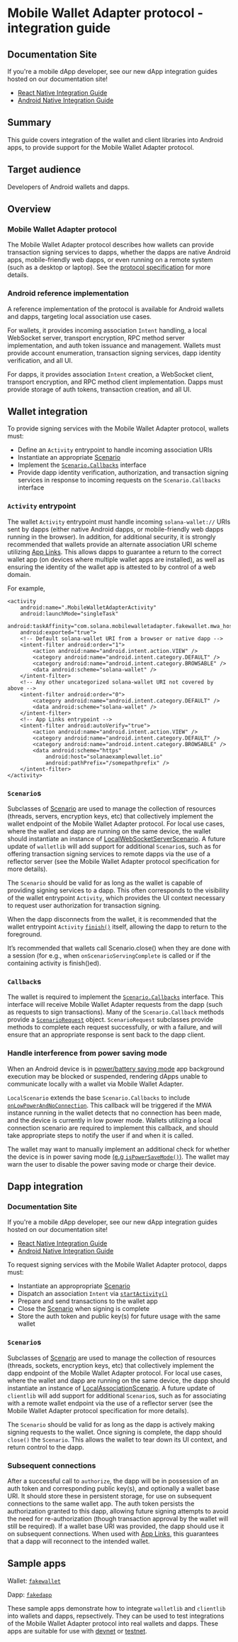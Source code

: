 # Mobile Wallet Adapter protocol - integration guide

## Documentation Site

If you're a mobile dApp developer, see our new dApp integration guides hosted on our documentation site!
- [React Native Integration Guide](https://docs.solanamobile.com/react-native/mwa_integration_rn)
- [Android Native Integration Guide](https://docs.solanamobile.com/android-native/mwa_integration)

## Summary

This guide covers integration of the wallet and client libraries into Android apps, to provide support for the Mobile Wallet Adapter protocol.

## Target audience

Developers of Android wallets and dapps.

## Overview

### Mobile Wallet Adapter protocol

The Mobile Wallet Adapter protocol describes how wallets can provide transaction signing services to dapps, whether the dapps are native Android apps, mobile-friendly web dapps, or even running on a remote system (such as a desktop or laptop). See the [protocol specification](https://solana-mobile.github.io/mobile-wallet-adapter/spec/spec.html) for more details.

### Android reference implementation

A reference implementation of the protocol is available for Android wallets and dapps, targeting local association use cases. 

For wallets, it provides incoming association `Intent` handling, a local WebSocket server, transport encryption, RPC method server implementation, and auth token issuance and management. Wallets must provide account enumeration, transaction signing services, dapp identity verification, and all UI.

For dapps, it provides association `Intent` creation, a WebSocket client, transport encryption, and RPC method client implementation. Dapps must provide storage of auth tokens, transaction creation, and all UI.

## Wallet integration

To provide signing services with the Mobile Wallet Adapter protocol, wallets must:

- Define an `Activity` entrypoint to handle incoming association URIs
- Instantiate an appropriate [Scenario](../walletlib/src/main/java/com/solana/mobilewalletadapter/walletlib/scenario/Scenario.java)
- Implement the [`Scenario.Callbacks`](../walletlib/src/main/java/com/solana/mobilewalletadapter/walletlib/scenario/Scenario.java) interface
- Provide dapp identity verification, authorization, and transaction signing services in response to incoming requests on the `Scenario.Callbacks` interface

### `Activity` entrypoint

The wallet `Activity` entrypoint must handle incoming `solana-wallet://` URIs sent by dapps (either native Android dapps, or mobile-friendly web dapps running in the browser). In addition, for additional security, it is strongly recommended that wallets provide an alternate association URI scheme utilizing [App Links](https://developer.android.com/training/app-links). This allows dapps to guarantee a return to the correct wallet app (on devices where multiple wallet apps are installed), as well as ensuring the identity of the wallet app is attested to by control of a web domain.

For example,

```
<activity
    android:name=".MobileWalletAdapterActivity"
    android:launchMode="singleTask"
    android:taskAffinity="com.solana.mobilewalletadapter.fakewallet.mwa_host_task"
    android:exported="true">
    <!-- Default solana-wallet URI from a browser or native dapp -->
    <intent-filter android:order="1">
        <action android:name="android.intent.action.VIEW" />
        <category android:name="android.intent.category.DEFAULT" />
        <category android:name="android.intent.category.BROWSABLE" />
        <data android:scheme="solana-wallet" />
    </intent-filter>
    <!-- Any other uncategorized solana-wallet URI not covered by above -->
    <intent-filter android:order="0">
        <category android:name="android.intent.category.DEFAULT" />
        <data android:scheme="solana-wallet" />
    </intent-filter>
    <!-- App Links entrypoint -->
    <intent-filter android:autoVerify="true">
        <action android:name="android.intent.action.VIEW" />
        <category android:name="android.intent.category.DEFAULT" />
        <category android:name="android.intent.category.BROWSABLE" />
        <data android:scheme="https"
            android:host="solanaexamplewallet.io"
            android:pathPrefix="/somepathprefix" />
    </intent-filter>
</activity>
```

### `Scenario`s

Subclasses of [Scenario](../walletlib/src/main/java/com/solana/mobilewalletadapter/walletlib/scenario/Scenario.java) are used to manage the collection of resources (threads, servers, encryption keys, etc) that collectively implement the wallet endpoint of the Mobile Wallet Adapter protocol. For local use cases, where the wallet and dapp are running on the same device, the wallet should instantiate an instance of [LocalWebSocketServerScenario](../walletlib/src/main/java/com/solana/mobilewalletadapter/walletlib/scenario/LocalWebSocketServerScenario.java). A future update of `walletlib` will add support for additional `Scenario`s, such as for offering transaction signing services to remote dapps via the use of a reflector server (see the Mobile Wallet Adapter protocol specification for more details).

The `Scenario` should be valid for as long as the wallet is capable of providing signing services to a dapp. This often corresponds to the visibility of the wallet entrypoint `Activity`, which provides the UI context necessary to request user authorization for transaction signing.

When the dapp disconnects from the wallet, it is recommended that the wallet entrypoint `Activity` [`finish()`](https://developer.android.com/reference/android/app/Activity#finish()) itself, allowing the dapp to return to the foreground.

It’s recommended that wallets call Scenario.close() when they are done with a session (for e.g., when `onScenarioServingComplete` is called or if the containing activity is finish()ed).

### `Callback`s

The wallet is required to implement the [`Scenario.Callbacks`](../walletlib/src/main/java/com/solana/mobilewalletadapter/walletlib/scenario/Scenario.java) interface. This interface will receive Mobile Wallet Adapter requests from the dapp (such as requests to sign transactions). Many of the `Scenario.Callback` methods provide a [`ScenarioRequest`](../walletlib/src/main/java/com/solana/mobilewalletadapter/walletlib/scenario/ScenarioRequest.java) object. `ScenarioRequest` subclasses provide methods to complete each request successfully, or with a failure, and will ensure that an appropriate response is sent back to the dapp client.

### Handle interference from power saving mode

When an Android device is in [power/battery saving mode](https://developer.android.com/about/versions/pie/power#battery-saver) app background execution may be blocked or suspended, rendering dApps unable to communicate locally with a wallet via Mobile Wallet Adapter.

`LocalScenario` extends the base `Scenario.Callbacks` to include [`onLowPowerAndNoConnection`](../walletlib/src/main/java/com/solana/mobilewalletadapter/walletlib/scenario/LocalScenario.java#L391). This callback will be triggered if the MWA instance running in the wallet detects that no connection has been made, and the device is currently in low power mode. Wallets utilizing a local connection scenario are required to implement this callback, and should take appropriate steps to notify the user if and when it is called. 

The wallet may want to manually implement an additional check for whether the device is in power saving mode [(e.g `isPowerSaveMode()`)](https://developer.android.com/reference/android/os/PowerManager#isPowerSaveMode()). The wallet may warn the user to disable the power saving mode or charge their device.

## Dapp integration

### Documentation Site

If you're a mobile dApp developer, see our new dApp integration guides hosted on our documentation site!
- [React Native Integration Guide](https://docs.solanamobile.com/react-native/mwa_integration_rn)
- [Android Native Integration Guide](https://docs.solanamobile.com/android-native/mwa_integration)

To request signing services with the Mobile Wallet Adapter protocol, dapps must:

- Instantiate an appropropriate [Scenario](../clientlib/src/main/java/com/solana/mobilewalletadapter/clientlib/scenario/Scenario.java)
- Dispatch an association `Intent` via [`startActivity()`](https://developer.android.com/reference/android/app/Activity#startActivity(android.content.Intent))
- Prepare and send transactions to the wallet app
- Close the [Scenario](../clientlib/src/main/java/com/solana/mobilewalletadapter/clientlib/scenario/Scenario.java) when signing is complete
- Store the auth token and public key(s) for future usage with the same wallet

### `Scenario`s

Subclasses of [Scenario](../clientlib/src/main/java/com/solana/mobilewalletadapter/clientlib/scenario/Scenario.java) are used to manage the collection of resources (threads, sockets, encryption keys, etc) that collectively implement the dapp endpoint of the Mobile Wallet Adapter protocol. For local use cases, where the wallet and dapp are running on the same device, the dapp should instantiate an instance of [LocalAssociationScenario](../clientlib/src/main/java/com/solana/mobilewalletadapter/clientlib/scenario/LocalAssociationScenario.java). A future update of `clientlib` will add support for additional `Scenario`s, such as for associating with a remote wallet endpoint via the use of a reflector server (see the Mobile Wallet Adapter protocol specification for more details).

The `Scenario` should be valid for as long as the dapp is actively making signing requests to the wallet. Once signing is complete, the dapp should `close()` the `Scenario`. This allows the wallet to tear down its UI context, and return control to the dapp.

### Subsequent connections

After a successful call to `authorize`, the dapp will be in possession of an auth token and corresponding public key(s), and optionally a wallet base URI. It should store these in persistent storage, for use on subsequent connections to the same wallet app. The auth token persists the authorization granted to this dapp, allowing future signing attempts to avoid the need for re-authorization (though transaction approval by the wallet will still be required). If a wallet base URI was provided, the dapp should use it on subsequent connections. When used with [App Links](https://developer.android.com/training/app-links), this guarantees that a dapp will reconnect to the intended wallet.

## Sample apps

Wallet: [`fakewallet`](../fakewallet)

Dapp: [`fakedapp`](../fakedapp)

These sample apps demonstrate how to integrate `walletlib` and `clientlib` into wallets and dapps, repsectively. They can be used to test integrations of the Mobile Wallet Adapter protocol into real wallets and dapps. These apps are suitable for use with [devnet](https://docs.solana.com/clusters#devnet) or [testnet](https://docs.solana.com/clusters#testnet).
